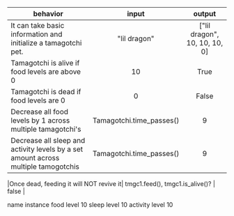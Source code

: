 | behavior |  input   |  output  |
|----------|:--------:|:--------:|
|It can take basic information and initialize a tamagotchi pet.|"lil dragon"|["lil dragon", 10, 10, 10, 0]|
|Tamagotchi is alive if food levels are above 0|10|True|
|Tamagotchi is dead if food levels are 0|0|False|
|Decrease all food levels by 1 across multiple tamagotchi's|Tamagotchi.time_passes()|9|
|Decrease all sleep and activity levels by a set amount across multiple tamogotchis |Tamagotchi.time_passes()|9|

|Once dead, feeding it will NOT revive it| tmgc1.feed(), tmgc1.is_alive()? | false |


name instance
food level 10
sleep level 10
activity level 10
